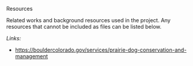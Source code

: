 Resources

Related works and background resources used in the project. Any resources that cannot be included as files can be listed below.

*Links:*
- https://bouldercolorado.gov/services/prairie-dog-conservation-and-management
